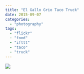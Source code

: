 ```yaml
---
title: "El Gallo Grio Taco Truck"
date: 2015-09-07
categories: 
  - "photography"
tags: 
  - "flickr"
  - "food"
  - "ifttt"
  - "taco"
  - "truck"
---
```


![](https://farm6.staticflickr.com/5727/21019208696_30d640a93c_b.jpg)

